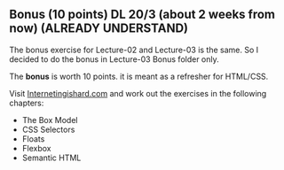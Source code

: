 
## Bonus  (10 points) DL 20/3 (about 2 weeks from  now) (ALREADY UNDERSTAND)

The bonus exercise for Lecture-02 and Lecture-03 is the same. So I decided to do the bonus in Lecture-03 Bonus folder only.

The **bonus** is worth 10 points. it is meant as a refresher for HTML/CSS. 

Visit [Internetingishard.com](https://www.internetingishard.com/html-and-css/) and work out the exercises in the following chapters:
- The Box Model
- CSS Selectors
- Floats 
- Flexbox
- Semantic HTML

